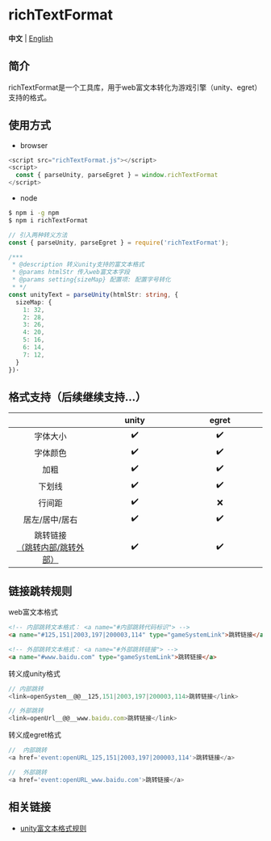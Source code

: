 # richTextFormat

**中文** | [English](./README.en.md)

## 简介

richTextFormat是一个工具库，用于web富文本转化为游戏引擎（unity、egret）支持的格式。

## 使用方式
- browser
  
``` javascript
<script src="richTextFormat.js"></script>
<script>
  const { parseUnity, parseEgret } = window.richTextFormat
</script>
```

- node
``` bash
$ npm i -g npm
$ npm i richTextFormat
```
``` typescript
// 引入两种转义方法
const { parseUnity, parseEgret } = require('richTextFormat');

/***
 * @description 转义unity支持的富文本格式
 * @params htmlStr 传入web富文本字段
 * @params setting{sizeMap} 配置项: 配置字号转化
 * */ 
const unityText = parseUnity(htmlStr: string, {
  sizeMap: {
    1: 32,
    2: 28,
    3: 26,
    4: 20,
    5: 16,
    6: 14,
    7: 12,
  }
})·

```

## 格式支持（后续继续支持...）

|         |    unity   |    egret   |
|   :-:   |     :-:    |    :-:   |
|字体大小|     ✔️     |     ✔️   |
|字体颜色|     ✔️     |     ✔️   |
|加粗   |     ✔️     |     ✔️   |
|下划线   |     ✔️     |     ✔️   |
|行间距  |     ✔️     |     ❌   |
|居左/居中/居右|     ✔️     |     ✔️   |
|跳转链接<br>[（跳转内部/跳转外部）](跳转规则 "跳转规则")|     ✔️     |     ✔️   |


## 链接跳转规则
web富文本格式
``` HTML
<!-- 内部跳转文本格式： <a name="#内部跳转代码标识"> -->
<a name="#125,151|2003,197|200003,114" type="gameSystemLink">跳转链接</a>

<!-- 外部跳转文本格式： <a name="#外部跳转链接"> -->
<a name="#www.baidu.com" type="gameSystemLink">跳转链接</a>
```

转义成unity格式
``` JavaScript
// 内部跳转
<link=openSystem__@@__125,151|2003,197|200003,114>跳转链接</link>

// 外部跳转
<link=openUrl__@@__www.baidu.com>跳转链接</link>
```


转义成egret格式
``` JavaScript
//  内部跳转
<a href='event:openURL_125,151|2003,197|200003,114'>跳转链接</a>

//  外部跳转
<a href='event:openURL_www.baidu.com'>跳转链接</a>
```

## 相关链接
- [unity富文本格式规则](http://digitalnativestudios.com/textmeshpro/docs/rich-text)


<style>
table th:first-of-type {
  width: 150pt;
}
table th:nth-of-type(2) {
  width: 150pt;
}
table th:nth-of-type(3) {
  width: 150pt;

}
</style>